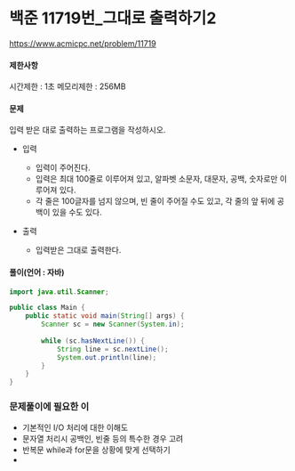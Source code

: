 # 백준 11719번_그대로 출력하기2
https://www.acmicpc.net/problem/11719

#### 제한사항
시간제한 : 1초
메모리제한 : 256MB

#### 문제 
입력 받은 대로 출력하는 프로그램을 작성하시오.

- 입력
  - 입력이 주어진다. 
  - 입력은 최대 100줄로 이루어져 있고, 알파벳 소문자, 대문자, 공백, 숫자로만 이루어져 있다. 
  - 각 줄은 100글자를 넘지 않으며, 빈 줄이 주어질 수도 있고, 각 줄의 앞 뒤에 공백이 있을 수도 있다.

- 출력 
  - 입력받은 그대로 출력한다.


#### 풀이(언어 : 자바)
```java
import java.util.Scanner;

public class Main {
    public static void main(String[] args) {
        Scanner sc = new Scanner(System.in);
        
        while (sc.hasNextLine()) {
            String line = sc.nextLine();
            System.out.println(line);
        }
    }
}
```

### 문제풀이에 필요한 이
- 기본적인 I/O 처리에 대한 이해도
- 문자열 처리시 공백인, 빈줄 등의 특수한 경우 고려
- 반복문 while과 for문을 상황에 맞게 선택하기
- 
